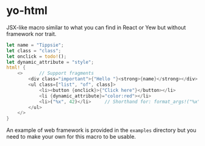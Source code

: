 yo-html
=======

JSX-like macro similar to what you can find in React or Yew but without
framework nor trait.

```rust
let name = "Tippsie";
let class = "class";
let onclick = todo!();
let dynamic_attribute = "style";
html! {
    <>      // Support fragments
        <div class="important">{"Hello "}<strong>{name}</strong></div>
        <ul class=["list", "of", class]>
            <li><button {onclick}>{"Click here"}</button></li>
            <li {dynamic_attribute}="color:red"></li>
            <li>("%x", 42)</li>     // Shorthand for: format_args!("%x", 42)
        </ul>
    </>
}
```

An example of web framework is provided in the `examples` directory but you
need to make your own for this macro to be usable.
